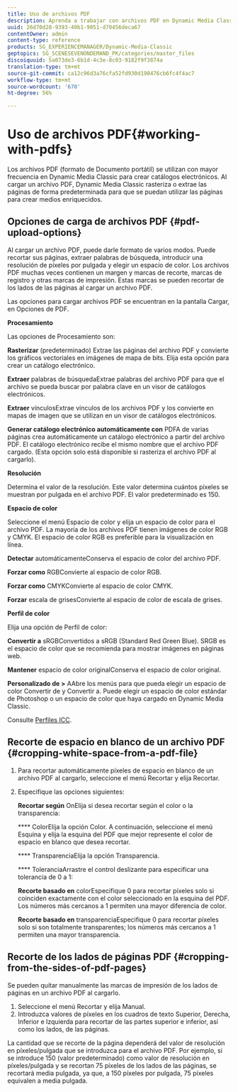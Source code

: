```yaml
---
title: Uso de archivos PDF
description: Aprenda a trabajar con archivos PDF en Dynamic Media Classic.
uuid: 26d70d28-9393-49b1-9051-d70456deca67
contentOwner: admin
content-type: reference
products: SG_EXPERIENCEMANAGER/Dynamic-Media-Classic
geptopics: SG_SCENESEVENONDEMAND_PK/categories/master_files
discoiquuid: 5a073de3-6b1d-4c3e-8c03-9182f9f3874a
translation-type: tm+mt
source-git-commit: ca12c96d3a76cfa52fd930d190476cb6fc4f4ac7
workflow-type: tm+mt
source-wordcount: '670'
ht-degree: 56%

---
```



# Uso de archivos PDF{#working-with-pdfs}

Los archivos PDF (formato de Documento portátil) se utilizan con mayor frecuencia en Dynamic Media Classic para crear catálogos electrónicos. Al cargar un archivo PDF, Dynamic Media Classic rasteriza o extrae las páginas de forma predeterminada para que se puedan utilizar las páginas para crear medios enriquecidos.

## Opciones de carga de archivos PDF {#pdf-upload-options}

Al cargar un archivo PDF, puede darle formato de varios modos. Puede recortar sus páginas, extraer palabras de búsqueda, introducir una resolución de píxeles por pulgada y elegir un espacio de color. Los archivos PDF muchas veces contienen un margen y marcas de recorte, marcas de registro y otras marcas de impresión. Estas marcas se pueden recortar de los lados de las páginas al cargar un archivo PDF.

Las opciones para cargar archivos PDF se encuentran en la pantalla Cargar, en Opciones de PDF.

**Procesamiento**

Las opciones de Procesamiento son:

**Rasterizar**  (predeterminado) Extrae las páginas del archivo PDF y convierte los gráficos vectoriales en imágenes de mapa de bits. Elija esta opción para crear un catálogo electrónico. 

**Extraer** palabras de búsquedaExtrae palabras del archivo PDF para que el archivo se pueda buscar por palabra clave en un visor de catálogos electrónicos.

**Extraer** vínculosExtrae vínculos de los archivos PDF y los convierte en mapas de imagen que se utilizan en un visor de catálogos electrónicos.

**Generar catálogo electrónico automáticamente con** PDFA de varias páginas crea automáticamente un catálogo electrónico a partir del archivo PDF. El catálogo electrónico recibe el mismo nombre que el archivo PDF cargado. (Esta opción solo está disponible si rasteriza el archivo PDF al cargarlo).

**Resolución**

Determina el valor de la resolución. Este valor determina cuántos píxeles se muestran por pulgada en el archivo PDF. El valor predeterminado es 150.

**Espacio de color**

Seleccione el menú Espacio de color y elija un espacio de color para el archivo PDF. La mayoría de los archivos PDF tienen imágenes de color RGB y CMYK. El espacio de color RGB es preferible para la visualización en línea.

**Detectar** automáticamenteConserva el espacio de color del archivo PDF.

**Forzar como** RGBConvierte al espacio de color RGB.

**Forzar como** CMYKConvierte al espacio de color CMYK.

**Forzar** escala de grisesConvierte al espacio de color de escala de grises.

**Perfil de color**

Elija una opción de Perfil de color:

**Convertir a** sRGBConvertidos a sRGB (Standard Red Green Blue). SRGB es el espacio de color que se recomienda para mostrar imágenes en páginas web.

**Mantener** espacio de color originalConserva el espacio de color original.

**Personalizado de >** AAbre los menús para que pueda elegir un espacio de color Convertir de y Convertir a. Puede elegir un espacio de color estándar de Photoshop o un espacio de color que haya cargado en Dynamic Media Classic.

Consulte [Perfiles ICC](icc-profiles.md#icc_profiles).

## Recorte de espacio en blanco de un archivo PDF  {#cropping-white-space-from-a-pdf-file}

1. Para recortar automáticamente píxeles de espacio en blanco de un archivo PDF al cargarlo, seleccione el menú Recortar y elija Recortar.
1. Especifique las opciones siguientes:

   **Recortar según** OnElija si desea recortar según el color o la transparencia:

   **** ColorElija la opción Color. A continuación, seleccione el menú Esquina y elija la esquina del PDF que mejor represente el color de espacio en blanco que desea recortar.

   **** TransparenciaElija la opción Transparencia.

   **** ToleranciaArrastre el control deslizante para especificar una tolerancia de 0 a 1:

   **Recorte basado en** colorEspecifique 0 para recortar píxeles solo si coinciden exactamente con el color seleccionado en la esquina del PDF. Los números más cercanos a 1 permiten una mayor diferencia de color.

   **Recorte basado en** transparenciaEspecifique 0 para recortar píxeles solo si son totalmente transparentes; los números más cercanos a 1 permiten una mayor transparencia.

## Recorte de los lados de páginas PDF {#cropping-from-the-sides-of-pdf-pages}

Se pueden quitar manualmente las marcas de impresión de los lados de páginas en un archivo PDF al cargarlo.

1. Seleccione el menú Recortar y elija Manual.
1. Introduzca valores de píxeles en los cuadros de texto Superior, Derecha, Inferior e Izquierda para recortar de las partes superior e inferior, así como los lados, de las páginas.

La cantidad que se recorte de la página dependerá del valor de resolución en píxeles/pulgada que se introduzca para el archivo PDF. Por ejemplo, si se introduce 150 (valor predeterminado) como valor de resolución en píxeles/pulgada y se recortan 75 píxeles de los lados de las páginas, se recortará media pulgada, ya que, a 150 píxeles por pulgada, 75 píxeles equivalen a media pulgada.
